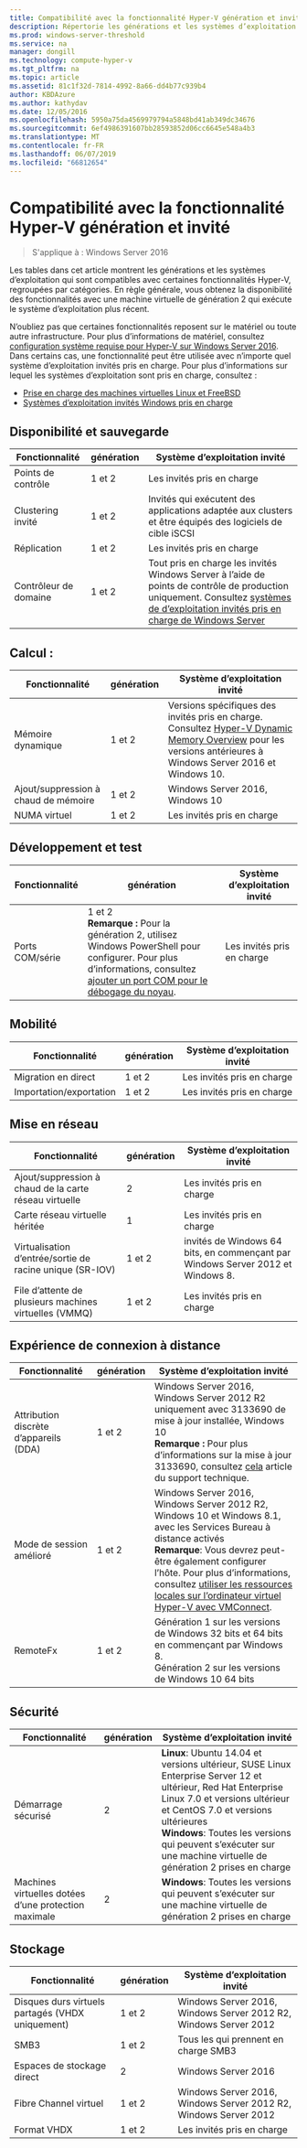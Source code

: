 ```yaml
---
title: Compatibilité avec la fonctionnalité Hyper-V génération et invité
description: Répertorie les générations et les systèmes d’exploitation qui sont compatibles avec les principales fonctionnalités d’Hyper-V
ms.prod: windows-server-threshold
ms.service: na
manager: dongill
ms.technology: compute-hyper-v
ms.tgt_pltfrm: na
ms.topic: article
ms.assetid: 81c1f32d-7814-4992-8a66-dd4b77c939b4
author: KBDAzure
ms.author: kathydav
ms.date: 12/05/2016
ms.openlocfilehash: 5950a75da4569979794a5848bd41ab349dc34676
ms.sourcegitcommit: 6ef4986391607bb28593852d06cc6645e548a4b3
ms.translationtype: MT
ms.contentlocale: fr-FR
ms.lasthandoff: 06/07/2019
ms.locfileid: "66812654"
---
```

# <a name="hyper-v-feature-compatibility-by-generation-and-guest"></a>Compatibilité avec la fonctionnalité Hyper-V génération et invité

>S'applique à : Windows Server 2016
  
Les tables dans cet article montrent les générations et les systèmes d’exploitation qui sont compatibles avec certaines fonctionnalités Hyper-V, regroupées par catégories. En règle générale, vous obtenez la disponibilité des fonctionnalités avec une machine virtuelle de génération 2 qui exécute le système d’exploitation plus récent.  
  
N’oubliez pas que certaines fonctionnalités reposent sur le matériel ou toute autre infrastructure. Pour plus d’informations de matériel, consultez [configuration système requise pour Hyper-V sur Windows Server 2016](System-requirements-for-Hyper-V-on-Windows.md). Dans certains cas, une fonctionnalité peut être utilisée avec n’importe quel système d’exploitation invités pris en charge. Pour plus d’informations sur lequel les systèmes d’exploitation sont pris en charge, consultez :  
  
* [Prise en charge des machines virtuelles Linux et FreeBSD](Supported-Linux-and-FreeBSD-virtual-machines-for-Hyper-V-on-Windows.md)  
* [Systèmes d’exploitation invités Windows pris en charge](Supported-Windows-guest-operating-systems-for-Hyper-V-on-Windows.md)  
  
## <a name="availability-and-backup"></a>Disponibilité et sauvegarde  
  
Fonctionnalité  | génération | Système d’exploitation invité  
------------- | ------------- | -----------  
Points de contrôle | 1 et 2 | Les invités pris en charge  
Clustering invité | 1 et 2 | Invités qui exécutent des applications adaptée aux clusters et être équipés des logiciels de cible iSCSI  
Réplication | 1 et 2 | Les invités pris en charge  
Contrôleur de domaine | 1 et 2 | Tout pris en charge les invités Windows Server à l’aide de points de contrôle de production uniquement. Consultez [systèmes de d’exploitation invités pris en charge de Windows Server](https://docs.microsoft.com/windows-server/virtualization/hyper-v/supported-windows-guest-operating-systems-for-hyper-v-on-windows#supported-windows-server-guest-operating-systems)   
  
## <a name="compute"></a>Calcul :  
  
Fonctionnalité  | génération | Système d’exploitation invité  
------------- | ------------- | -----------  
Mémoire dynamique | 1 et 2 | Versions spécifiques des invités pris en charge. Consultez [Hyper-V Dynamic Memory Overview](https://technet.microsoft.com/library/hh831766.aspx) pour les versions antérieures à Windows Server 2016 et Windows 10.  
Ajout/suppression à chaud de mémoire | 1 et 2 | Windows Server 2016, Windows 10  
NUMA virtuel | 1 et 2 | Les invités pris en charge  
  
## <a name="development-and-test"></a>Développement et test  
Fonctionnalité  | génération | Système d’exploitation invité  
------------- | ------------- | -----------  
Ports COM/série | 1 et 2 <br>**Remarque :** Pour la génération 2, utilisez Windows PowerShell pour configurer. Pour plus d’informations, consultez [ajouter un port COM pour le débogage du noyau](./plan/should-i-create-a-generation-1-or-2-virtual-machine-in-hyper-v.md#add-a-com-port-for-kernel-debugging). | Les invités pris en charge  
  
## <a name="mobility"></a>Mobilité  
  
Fonctionnalité  | génération | Système d’exploitation invité  
------------- | ------------- | -----------  
Migration en direct  | 1 et 2 |  Les invités pris en charge  
Importation/exportation | 1 et 2 |  Les invités pris en charge  
  
## <a name="networking"></a>Mise en réseau  
  
Fonctionnalité  | génération | Système d’exploitation invité  
------------- | ------------- | -----------  
Ajout/suppression à chaud de la carte réseau virtuelle | 2 | Les invités pris en charge  
Carte réseau virtuelle héritée | 1 | Les invités pris en charge  
Virtualisation d’entrée/sortie de racine unique (SR-IOV) | 1 et 2 | invités de Windows 64 bits, en commençant par Windows Server 2012 et Windows 8.  
File d’attente de plusieurs machines virtuelles (VMMQ) | 1 et 2  | Les invités pris en charge  
  
## <a name="remote-connection-experience"></a>Expérience de connexion à distance  
  
Fonctionnalité  | génération | Système d’exploitation invité  
------------- | ------------- | -----------  
Attribution discrète d’appareils (DDA) | 1 et 2 | Windows Server 2016, Windows Server 2012 R2 uniquement avec 3133690 de mise à jour installée, Windows 10 <br> **Remarque :** Pour plus d’informations sur la mise à jour 3133690, consultez [cela](https://support.microsoft.com/kb/3133690) article du support technique.  
Mode de session amélioré | 1 et 2 | Windows Server 2016, Windows Server 2012 R2, Windows 10 et Windows 8.1, avec les Services Bureau à distance activés <br>**Remarque**: Vous devrez peut-être également configurer l’hôte. Pour plus d’informations, consultez [utiliser les ressources locales sur l’ordinateur virtuel Hyper-V avec VMConnect](./learn-more/Use-local-resources-on-Hyper-V-virtual-machine-with-VMConnect.md).  
RemoteFx | 1 et 2 | Génération 1 sur les versions de Windows 32 bits et 64 bits en commençant par Windows 8. <br> Génération 2 sur les versions de Windows 10 64 bits  
  
## <a name="security"></a>Sécurité  
  
Fonctionnalité  | génération | Système d’exploitation invité  
------------- | ------------- | -----------  
Démarrage sécurisé | 2 | **Linux**: Ubuntu 14.04 et versions ultérieur, SUSE Linux Enterprise Server 12 et ultérieur, Red Hat Enterprise Linux 7.0 et versions ultérieur et CentOS 7.0 et versions ultérieures<br>**Windows**: Toutes les versions qui peuvent s’exécuter sur une machine virtuelle de génération 2 prises en charge  
Machines virtuelles dotées d’une protection maximale | 2 | **Windows**: Toutes les versions qui peuvent s’exécuter sur une machine virtuelle de génération 2 prises en charge  
  
## <a name="storage"></a>Stockage  
  
Fonctionnalité  | génération | Système d’exploitation invité  
------------- | ------------- | -----------  
Disques durs virtuels partagés (VHDX uniquement) | 1 et 2  | Windows Server 2016, Windows Server 2012 R2, Windows Server 2012  
SMB3 | 1 et 2 | Tous les qui prennent en charge SMB3  
Espaces de stockage direct | 2 | Windows Server 2016  
Fibre Channel virtuel | 1 et 2 | Windows Server 2016, Windows Server 2012 R2, Windows Server 2012  
Format VHDX | 1 et 2 | Les invités pris en charge   
  
  
  
  
    


